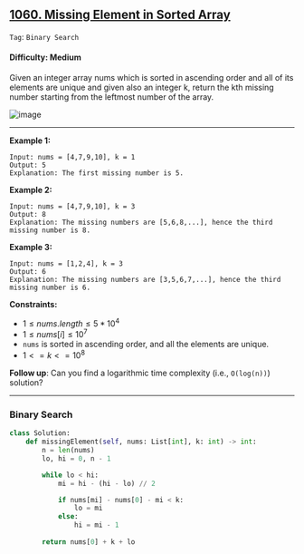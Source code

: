 ## [1060. Missing Element in Sorted Array](https://leetcode.com/problems/missing-element-in-sorted-array/)

```Tag```: ```Binary Search```

#### Difficulty: Medium

Given an integer array nums which is sorted in ascending order and all of its elements are unique and given also an integer k, return the kth missing number starting from the leftmost number of the array.

![image](https://github.com/quananhle/Python/assets/35042430/43e2a7dc-3321-4c3b-b028-e1ae32b4b13f)

---

__Example 1:__
```
Input: nums = [4,7,9,10], k = 1
Output: 5
Explanation: The first missing number is 5.
```

__Example 2:__
```
Input: nums = [4,7,9,10], k = 3
Output: 8
Explanation: The missing numbers are [5,6,8,...], hence the third missing number is 8.
```

__Example 3:__
```
Input: nums = [1,2,4], k = 3
Output: 6
Explanation: The missing numbers are [3,5,6,7,...], hence the third missing number is 6.
```

__Constraints:__

- $1 \le nums.length \le 5 * 10^{4}$
- $1 \le nums[i] \le 10^{7}$
- ```nums``` is sorted in ascending order, and all the elements are unique.
- $1 <= k <= 10^{8}$
 
__Follow up__: Can you find a logarithmic time complexity (i.e., ```O(log(n))```) solution?

---


### Binary Search

```Python
class Solution:
    def missingElement(self, nums: List[int], k: int) -> int:
        n = len(nums)
        lo, hi = 0, n - 1

        while lo < hi:
            mi = hi - (hi - lo) // 2

            if nums[mi] - nums[0] - mi < k:
                lo = mi
            else:
                hi = mi - 1
            
        return nums[0] + k + lo
```
